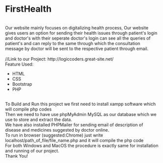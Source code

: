 # FirstHealth
<br>
Our website mainly focuses on digitalizing health process, Our website gives users an option for sending their health issues through patient's login and doctor's with their seperate doctor's login can see all the queries of patient's and can reply to the same through which the consultation message by doctor will be sent to the respective patient through email.
<br><br>
//Link to our Project: http://logiccoders.great-site.net/
<br>
Feature Used:
<br>
<ul>
<li>HTML</li>
<li>CSS</li>
<li>Bootstrap</li>
<li>PHP</li>
</ul>
<br>
To Build and Run this project we first need to install xampp software which will compile php codes
<br>
Then we need to have use phpMyAdmin MySQL as our database which we use to store and extract the data.
<br>
We have also installed PHPMailer for sending email of description of disease and medicines suggested by doctor online.
<br>
To run in browser (suggested:Chrome) just write localhost/path_of_file/file_name.php and it will compile the php code
<br>
For both Windows and MacOS the procedure is exactly same for installation and running of our project.
<br>
Thank You!
